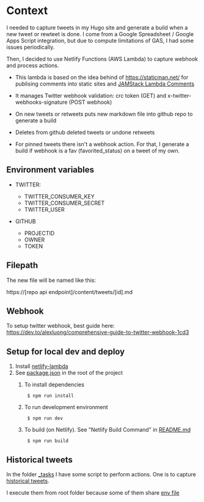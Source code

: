 # Context

I needed to capture tweets in my Hugo site and generate a build when a new tweet or rewteet is done. I come from a Google Spreadsheet / Google Apps Script integration, but due to compute limitations of GAS, I had some issues periodically. 

Then, I decided to use Netlify Functions (AWS Lambda) to capture webhook and process actions.

* This lambda is based on the idea behind of https://staticman.net/ for publising comments into static sites and [JAMStack Lambda Comments](https://github.com/davidayalas/jamstack-lambda-comments)

* It manages Twitter webhook validation: crc token (GET) and x-twitter-webhooks-signature (POST webhook)
* On new tweets or retweets puts new markdown file into github repo to generate a build
* Deletes from github deleted tweets or undone retweets 
* For pinned tweets there isn't a webhook action. For that, I generate a build if webhook is a fav (favorited_status) on a tweet of my own.

## Environment variables

* TWITTER:
    * TWITTER_CONSUMER_KEY
    * TWITTER_CONSUMER_SECRET
    * TWITTER_USER

* GITHUB
    * PROJECTID
    * OWNER
    * TOKEN

## Filepath

The new file will be named like this:

https://[repo api endpoint]/content/tweets/[id].md

## Webhook

To setup twitter webhook, best guide here: https://dev.to/alexluong/comprehensive-guide-to-twitter-webhook-1cd3

## Setup for local dev and deploy

1. Install [netlify-lambda](https://github.com/netlify/netlify-lambda)
1. See [package.json](../package.json) in the root of the project
    1. To install dependencies
        
            $ npm run install
    1. To run development environment
        
            $ npm run dev

    1. To build (on Netlify). See "Netlify Build Command" in [README.md](../README.md#netlify-build-command)

            $ npm run build 

## Historical tweets

In the folder [_tasks](../tree/master/_tasks) I have some script to perform actions. One is to capture [historical tweets](../_tasks/historical_tweets/index.js). 

I execute them from root folder because some of them share [env file](../.env)

